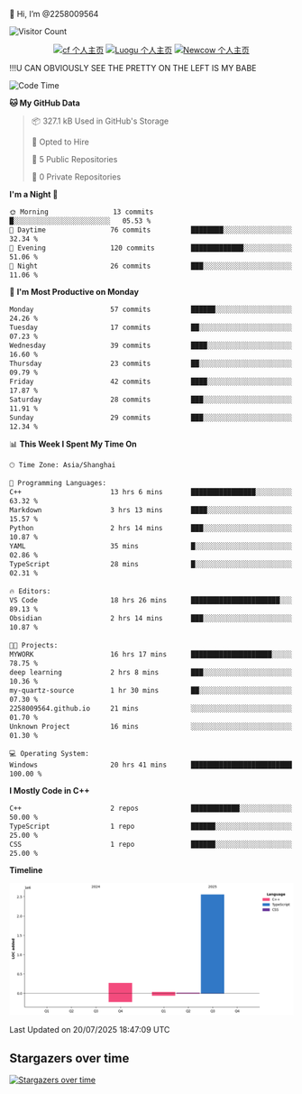  👋 Hi, I’m @2258009564

![Visitor Count](https://profile-counter.glitch.me/{2258009564}/count.svg)

<!---
2258009564/2258009564 is a ✨ special ✨ repository because its `README.md` (this file) appears on your GitHub profile.
You can click the Preview link to take a look at your changes.
--->

<div align="center">

[![cf 个人主页](https://img.shields.io/badge/codeforces-alisa22580-yellow)](https://codeforces.com/profile/alisa22580)
[![Luogu 个人主页](https://img.shields.io/badge/Luogu-alisa_kujou-blue)](https://www.luogu.com.cn/user/1440708)
[![Newcow 个人主页](https://img.shields.io/badge/nowcoder-lzy-blue)](https://ac.nowcoder.com/acm/contest/profile/51334038)

</div>

!!!U CAN OBVIOUSLY SEE THE PRETTY ON THE LEFT IS MY BABE



<!--START_SECTION:waka-->
![Code Time](http://img.shields.io/badge/Code%20Time-347%20hrs%2046%20mins-blue)

**🐱 My GitHub Data** 

> 📦 327.1 kB Used in GitHub's Storage 
 > 
> 💼 Opted to Hire
 > 
> 📜 5 Public Repositories 
 > 
> 🔑 0 Private Repositories 
 > 
**I'm a Night 🦉** 

```text
🌞 Morning                13 commits          █░░░░░░░░░░░░░░░░░░░░░░░░   05.53 % 
🌆 Daytime                76 commits          ████████░░░░░░░░░░░░░░░░░   32.34 % 
🌃 Evening                120 commits         █████████████░░░░░░░░░░░░   51.06 % 
🌙 Night                  26 commits          ███░░░░░░░░░░░░░░░░░░░░░░   11.06 % 
```
📅 **I'm Most Productive on Monday** 

```text
Monday                   57 commits          ██████░░░░░░░░░░░░░░░░░░░   24.26 % 
Tuesday                  17 commits          ██░░░░░░░░░░░░░░░░░░░░░░░   07.23 % 
Wednesday                39 commits          ████░░░░░░░░░░░░░░░░░░░░░   16.60 % 
Thursday                 23 commits          ██░░░░░░░░░░░░░░░░░░░░░░░   09.79 % 
Friday                   42 commits          ████░░░░░░░░░░░░░░░░░░░░░   17.87 % 
Saturday                 28 commits          ███░░░░░░░░░░░░░░░░░░░░░░   11.91 % 
Sunday                   29 commits          ███░░░░░░░░░░░░░░░░░░░░░░   12.34 % 
```


📊 **This Week I Spent My Time On** 

```text
🕑︎ Time Zone: Asia/Shanghai

💬 Programming Languages: 
C++                      13 hrs 6 mins       ████████████████░░░░░░░░░   63.32 % 
Markdown                 3 hrs 13 mins       ████░░░░░░░░░░░░░░░░░░░░░   15.57 % 
Python                   2 hrs 14 mins       ███░░░░░░░░░░░░░░░░░░░░░░   10.87 % 
YAML                     35 mins             █░░░░░░░░░░░░░░░░░░░░░░░░   02.86 % 
TypeScript               28 mins             █░░░░░░░░░░░░░░░░░░░░░░░░   02.31 % 

🔥 Editors: 
VS Code                  18 hrs 26 mins      ██████████████████████░░░   89.13 % 
Obsidian                 2 hrs 14 mins       ███░░░░░░░░░░░░░░░░░░░░░░   10.87 % 

🐱‍💻 Projects: 
MYWORK                   16 hrs 17 mins      ████████████████████░░░░░   78.75 % 
deep learning            2 hrs 8 mins        ███░░░░░░░░░░░░░░░░░░░░░░   10.36 % 
my-quartz-source         1 hr 30 mins        ██░░░░░░░░░░░░░░░░░░░░░░░   07.30 % 
2258009564.github.io     21 mins             ░░░░░░░░░░░░░░░░░░░░░░░░░   01.70 % 
Unknown Project          16 mins             ░░░░░░░░░░░░░░░░░░░░░░░░░   01.30 % 

💻 Operating System: 
Windows                  20 hrs 41 mins      █████████████████████████   100.00 % 
```

**I Mostly Code in C++** 

```text
C++                      2 repos             ████████████░░░░░░░░░░░░░   50.00 % 
TypeScript               1 repo              ██████░░░░░░░░░░░░░░░░░░░   25.00 % 
CSS                      1 repo              ██████░░░░░░░░░░░░░░░░░░░   25.00 % 
```



**Timeline**

![Lines of Code chart](https://raw.githubusercontent.com/2258009564/2258009564/main/assets/bar_graph.png)


 Last Updated on 20/07/2025 18:47:09 UTC
<!--END_SECTION:waka-->

## Stargazers over time
[![Stargazers over time](https://starchart.cc/2258009564/2258009564.svg?variant=adaptive)](https://starchart.cc/2258009564/2258009564)
